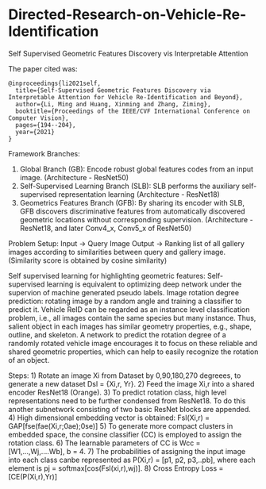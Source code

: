 # Directed-Research-on-Vehicle-Re-Identification

Self Supervised Geometric Features Discovery vis Interpretable Attention

The paper cited was:
```
@inproceedings{li2021self,
  title={Self-Supervised Geometric Features Discovery via Interpretable Attention for Vehicle Re-Identification and Beyond},
  author={Li, Ming and Huang, Xinming and Zhang, Ziming},
  booktitle={Proceedings of the IEEE/CVF International Conference on Computer Vision},
  pages={194--204},
  year={2021}
}
```
Framework Branches:
1) Global Branch (GB): Encode robust global features codes from an input image. (Architecture - ResNet50)
2) Self-Supervised Learning Branch (SLB): SLB performs the auxiliary self-supervised representation learning (Architecture - ResNet18)
3) Geometrics Features Branch (GFB): By sharing its encoder with SLB, GFB discovers discriminative features from automatically discovered geometric locations without corresponding supervision. (Architecture - ResNet18, and later Conv4_x, Conv5_x of ResNet50)

Problem Setup:
Input -> Query Image
Output -> Ranking list of all gallery images according to similarities between query and gallery image. (Similarity score is obtained by cosine similarity)

Self supervised learning for highlighting geometric features:
Self-supervised learning is equivalent to optimizing deep network under the supervion of machine generated pseudo labels.
Image rotation degree prediction: rotating image by a random angle and training a classifier to predict it.
Vehicle ReID can be regarded as an instance level classification problem, i.e., all images contain the same species but many instance. Thus, salient object in each images has similar geometry properties, e.g., shape, outline, and skeleton.
A network to predict the rotation degree of a randomly rotated vehicle image encourages it to focus on these reliable and shared geometric properties, which can help to easily recognize the rotation of an object.

Steps: 1) Rotate an image Xi from Dataset by 0,90,180,270 degreees, to generate a new dataset Dsl = {Xi,r, Yr}. 
       2) Feed the image Xi,r into a shared encoder ResNet18 (Orange).
       3) To predict rotation class, high level representations need to be further condensed from ResNet18. To do this another subnetwork consisting of two basic ResNet           blocks are appended.
       4) High dimensional embedding vector is obtained: Fsl(Xi,r) = GAP[fse(fae(Xi,r;0ae);0se)]
       5) To generate more compact clusters in embedded space, the consine classifier (CC) is employed to assign the rotation class.
       6) The learnable parameters of CC is Wcc = [W1,...,Wj,....Wb], b = 4.
       7) The probabilities of assigning the input image into each class canbe represented as P(Xi,r) = [p1, p2, p3,..pb], 
          where each element is pj = softmax[cos(Fsl(xi,r),wj)]. 
       8) Cross Entropy Loss = [CE(P(Xi,r),Yr)]
